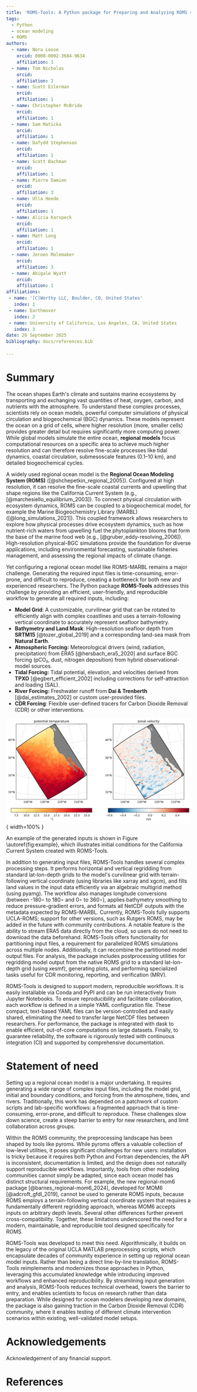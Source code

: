 ```yaml
---
title: 'ROMS-Tools: A Python package for Preparing and Analyzing ROMS simulations'
tags:
  - Python
  - ocean modeling
  - ROMS
authors:
  - name: Nora Loose
    orcid: 0000-0002-3684-9634
    affiliation: 1
  - name: Tom Nicholas
    orcid:
    affiliation: 2
  - name: Scott Eilerman
    orcid:
    affiliation: 1
  - name: Christopher McBride
    orcid:
    affiliation: 1
  - name: Sam Maticka
    orcid:
    affiliation: 1
  - name: Dafydd Stephenson
    orcid:
    affiliation: 1
  - name: Scott Bachman
    orcid:
    affiliation: 1
  - name: Pierre Damien
    orcid:
    affiliation: 3
  - name: Ulla Heede
    orcid:
    affiliation: 1
  - name: Alicia Karspeck
    orcid:
    affiliation: 1
  - name: Matt Long
    orcid:
    affiliation: 1
  - name: Jeroen Molemaker
    orcid:
    affiliation: 3
  - name: Abigale Wyatt
    orcid:
    affiliation: 1
affiliations:
 - name: '[C]Worthy LLC, Boulder, CO, United States'
   index: 1
 - name: Earthmover
   index: 2
 - name: University of California, Los Angeles, CA, United States
   index: 3
date: 26 September 2025
bibliography: docs/references.bib

---
```


# Summary

The ocean shapes Earth's climate and sustains marine ecosystems by transporting and exchanging vast quantities of heat, oxygen, carbon, and nutrients with the atmosphere. To understand these complex processes, scientists rely on ocean models, powerful computer simulations of physical circulation and biogeochemical (BGC) dynamics. These models represent the ocean on a grid of cells, where higher resolution (more, smaller cells) provides greater detail but requires significantly more computing power. While global models simulate the entire ocean, **regional models** focus computational resources on a specific area to achieve much higher resolution and can therefore resolve fine-scale processes like tidal dynamics, coastal circulation, submesoscale features (0.1–10 km), and detailed biogeochemical cycles.

A widely used regional ocean model is the **Regional Ocean Modeling System (ROMS)** ([@shchepetkin_regional_2005]). Configured at high resolution, it can resolve the fine-scale coastal currents and upwelling that shape regions like the California Current System (e.g., [@marchesiello_equilibrium_2003]). To connect physical circulation with ecosystem dynamics, ROMS can be coupled to a biogeochemical model, for example the Marine Biogeochemistry Library (MARBL) ([@long_simulations_2021]). This coupled framework allows researchers to explore how physical processes drive ecosystem dynamics, such as how nutrient-rich waters from upwelling fuel the phytoplankton blooms that form the base of the marine food web (e.g., [@gruber_eddy-resolving_2006]).
High-resolution physical-BGC simulations provide the foundation for diverse applications, including environmental forecasting, sustainable fisheries management, and assessing the regional impacts of climate change.

Yet configuring a regional ocean model like ROMS-MARBL remains a major challenge. Generating the required input files is time-consuming, error-prone, and difficult to reproduce, creating a bottleneck for both new and experienced researchers. The Python package **ROMS-Tools** addresses this challenge by providing an efficient, user-friendly, and reproducible workflow to generate all required inputs, including:

- **Model Grid**: A customizable, curvilinear grid that can be rotated to efficiently align with complex coastlines and uses a terrain-following vertical coordinate to accurately represent seafloor bathymetry.
- **Bathymetry and Land Mask**: High-resolution seafloor depth from **SRTM15** [@tozer_global_2019] and a corresponding land-sea mask from **Natural Earth**.
- **Atmospheric Forcing:** Meteorological drivers (wind, radiation, precipitation) from ERA5 [@hersbach_era5_2020] and surface BGC forcing (pCO₂, dust, nitrogen deposition) from hybrid observational-model sources.
- **Tidal Forcing:** Tidal potential, elevation, and velocities derived from **TPXO** [@egbert_efficient_2002] including corrections for self-attraction and loading (SAL).
- **River Forcing:** Freshwater runoff from **Dai & Trenberth** [@dai_estimates_2002] or custom user-provided files.
- **CDR Forcing**: Flexible user-defined tracers for Carbon Dioxide Removal (CDR) or other interventions.

![Initial conditions.\label{fig:example}](docs/images/ics_from_glorys.png){ width=100% }

An example of the generated inputs is shown in Figure \autoref{fig:example}, which illustrates initial conditions for the California Current System created with ROMS-Tools.

In addition to generating input files, ROMS-Tools handles several complex processing steps. It performs horizontal and vertical regridding from standard lat-lon-depth grids to the model's curvilinear grid with terrain-following vertical coordinate (using libraries like xarray and xgcm), and fills land values in the input data efficiently via an algebraic multigrid method (using pyamg). The workflow also manages longitude conversions (between -180∘ to 180∘ and 0∘ to 360∘), applies bathymetry smoothing to reduce pressure-gradient errors, and formats all NetCDF outputs with the metadata expected by ROMS-MARBL. Currently, ROMS-Tools fully supports UCLA-ROMS; support for other versions, such as Rutgers ROMS, may be added in the future with community contributions. A notable feature is the ability to stream ERA5 data directly from the cloud, so users do not need to download the data beforehand.
ROMS-Tools offers functionality for partitioning input files, a requirement for parallelized ROMS simulations across multiple nodes. Additionally, it can recombine the partitioned model output files.
For analysis, the package includes postprocessing utilities for regridding model output from the native ROMS grid to a standard lat-lon-depth grid (using xesmf), generating plots, and performing specialized tasks useful for CDR monitoring, reporting, and verification (MRV).

ROMS-Tools is designed to support modern, reproducible workflows. It is easily installable via Conda and PyPI and can be run interactively from Jupyter Notebooks.
To ensure reproducibility and facilitate collaboration, each workflow is defined in a simple YAML configuration file. These compact, text-based YAML files can be version-controlled and easily shared, eliminating the need to transfer large NetCDF files between researchers.
For performance, the package is integrated with dask to enable efficient, out-of-core computations on large datasets.
Finally, to guarantee reliability, the software is rigorously tested with continuous integration (CI) and supported by comprehensive documentation.

# Statement of need

Setting up a regional ocean model is a major undertaking. It requires generating a wide range of complex input files, including the model grid, initial and boundary conditions, and forcing from the atmosphere, tides, and rivers. Traditionally, this work has depended on a patchwork of custom scripts and lab-specific workflows: a fragmented approach that is time-consuming, error-prone, and difficult to reproduce. These challenges slow down science, create a steep barrier to entry for new researchers, and limit collaboration across groups.

Within the ROMS community, the preprocessing landscape has been shaped by tools like pyroms. While pyroms offers a valuable collection of low-level utilities, it poses significant challenges for new users: installation is tricky because it requires both Python and Fortran dependencies, the API is inconsistent, documentation is limited, and the design does not naturally support reproducible workflows.
Importantly, tools from other modeling communities cannot simply be adapted, since each ocean model has distinct structural requirements. For example, the new regional-mom6 package [@barnes_regional-mom6_2024], developed for MOM6 [@adcroft_gfdl_2019], cannot be used to generate ROMS inputs, because ROMS employs a terrain-following vertical coordinate system that requires a fundamentally different regridding approach, whereas MOM6 accepts inputs on arbitrary depth levels. Several other differences further prevent cross-compatibility. Together, these limitations underscored the need for a modern, maintainable, and reproducible tool designed specifically for ROMS.

ROMS-Tools was developed to meet this need. Algorithmically, it builds on the legacy of the original UCLA MATLAB preprocessing scripts, which encapsulate decades of community experience in setting up regional ocean model inputs. Rather than being a direct line-by-line translation, ROMS-Tools reimplements and modernizes those approaches in Python, leveraging this accumulated knowledge while introducing improved workflows and enhanced reproducibility. By streamlining input generation and analysis, ROMS-Tools reduces technical overhead, lowers the barrier to entry, and enables scientists to focus on research rather than data preparation.
While designed for ocean modelers developing new domains, the package is also gaining traction in the Carbon Dioxide Removal (CDR) community, where it enables testing of different climate intervention scenarios within existing, well-validated model setups.

# Acknowledgements

Acknowledgement of any financial support.


# References
